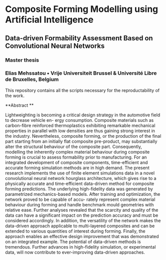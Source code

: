# Composite Forming Modelling using Artificial Intelligence

## Data-driven Formability Assessment Based on Convolutional Neural Networks

### Master thesis
### Elias Mehssatou • Vrije Universiteit Brussel & Université Libre de Bruxelles, Belgium


This repository contains all the scripts necessary for the reproductability of the work.

**Abstract **

Lightweighting is becoming a critical design strategy in the automotive field to decrease vehicle en-
ergy consumption. Composite materials such as carbon-fibre reinforced thermoplastics exhibiting
remarkable mechanical properties in parallel with low densities are thus gaining strong interest in
the industry. Nevertheless, composite forming, or the production of the final part starting from an
initially flat composite pre-product, may substantially alter the structural behaviour of the composite
part. Consequently, modelling the inherently complex material behaviour during composite forming
is crucial to assess formability prior to manufacturing. For an integrated development of composite
components, time-efficient and accurate forming simulation methods are in high demand. The present
research implements the use of finite element simulations data in a novel convolutional neural network
hourglass architecture, which gives rise to a physically accurate and time-efficient data-driven method
for composite forming predictions. The underlying high-fidelity data was generated by parametrized
mechanics-based models. After training and optimization, the network proved to be capable of accu-
rately represent complex material behaviour during forming and handle benchmark mould geometries
with relative ease. Further analyses revealed that the scarcity and quality of the data can have a
significant impact on the prediction accuracy and must be considered accordingly. In addition, the
versatility of the network makes the data-driven approach applicable to multi-layered composites and
can be extended to various quantities of interest during forming. Finally, the approach enables an
effective design improvement that was demonstrated on an integrated example. The potential of
data-driven methods is tremendous. Further advances in high-fidelity simulation, or experimental
data, will now contribute to ever-improving data-driven approaches.
